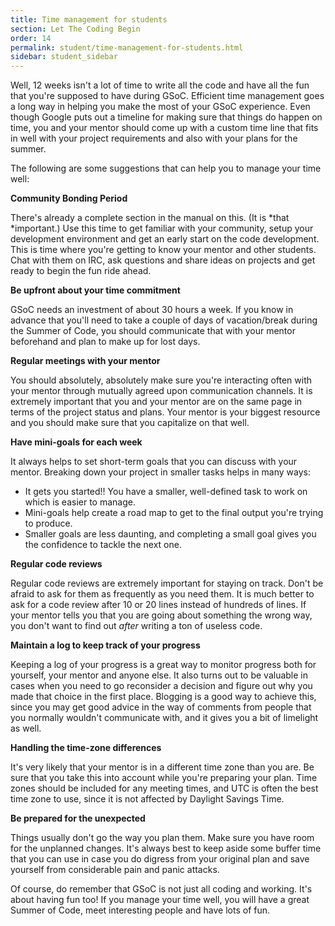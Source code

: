 ```yaml
---
title: Time management for students
section: Let The Coding Begin
order: 14
permalink: student/time-management-for-students.html
sidebar: student_sidebar
---
```


Well, 12 weeks isn't a lot of time to write all the code and have all the fun that you're supposed to have during GSoC. Efficient time management goes a long way in helping you make the most of your GSoC experience. Even though Google puts out a timeline for making sure that things do happen on time, you and your mentor should come up with a custom time line that fits in well with your project requirements and also with your plans for the summer.

The following are some suggestions that can help you to manage your time well:

**Community Bonding Period**

There's already a complete section in the manual on this. (It is *that *important.) Use this time to get familiar with your community, setup your development environment and get an early start on the code development. This is time where you're getting to know your mentor and other students. Chat with them on IRC, ask questions and share ideas on projects and get ready to begin the fun ride ahead.

**Be upfront about your time commitment**

GSoC needs an investment of about 30 hours a week. If you know in advance that you'll need to take a couple of days of vacation/break during the Summer of Code, you should communicate that with your mentor beforehand and plan to make up for lost days.

**Regular meetings with your mentor**

You should absolutely, absolutely make sure you're interacting often with your mentor through mutually agreed upon communication channels. It is extremely important that you and your mentor are on the same page in terms of the project status and plans. Your mentor is your biggest resource and you should make sure that you capitalize on that well.

**Have mini-goals for each week**

It always helps to set short-term goals that you can discuss with your mentor. Breaking down your project in smaller tasks helps in many ways:

*   It gets you started!! You have a smaller, well-defined task to work on which is easier to manage.
*   Mini-goals help create a road map to get to the final output you're trying to produce.
*   Smaller goals are less daunting, and completing a small goal gives you the confidence to tackle the next one.

**Regular code reviews**

Regular code reviews are extremely important for staying on track. Don't be afraid to ask for them as frequently as you need them. It is much better to ask for a code review after 10 or 20 lines instead of hundreds of lines. If your mentor tells you that you are going about something the wrong way, you don't want to find out *after* writing a ton of useless code.

**Maintain a log to keep track of your progress**

Keeping a log of your progress is a great way to monitor progress both for yourself, your mentor and anyone else. It also turns out to be valuable in cases when you need to go reconsider a decision and figure out why you made that choice in the first place. Blogging is a good way to achieve this, since you may get good advice in the way of comments from people that you normally wouldn't communicate with, and it gives you a bit of limelight as well.

**Handling the time-zone differences**

It's very likely that your mentor is in a different time zone than you are. Be sure that you take this into account while you're preparing your plan. Time zones should be included for any meeting times, and UTC is often the best time zone to use, since it is not affected by Daylight Savings Time.

**Be prepared for the unexpected**

Things usually don't go the way you plan them. Make sure you have room for the unplanned changes. It's always best to keep aside some buffer time that you can use in case you do digress from your original plan and save yourself from considerable pain and panic attacks.

Of course, do remember that GSoC is not just all coding and working. It's about having fun too! If you manage your time well, you will have a great Summer of Code, meet interesting people and have lots of fun.


